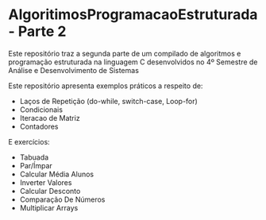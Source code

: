 # AlgoritimosProgramacaoEstruturada - Parte 2
Este repositório traz a segunda parte de um compilado de algoritmos e programação estruturada na linguagem C desenvolvidos no 4º Semestre de Análise e Desenvolvimento de Sistemas

Este repositório apresenta exemplos práticos a respeito de:

- Laços de Repetição (do-while, switch-case, Loop-for)
- Condicionais
- Iteracao de Matriz
- Contadores

E exercícios:

- Tabuada
- Par/Ímpar
- Calcular Média Alunos
- Inverter Valores
- Calcular Desconto
- Comparação De Números
- Multiplicar Arrays

